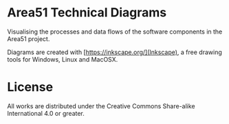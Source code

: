 # Area51 Technical Diagrams

Visualising the processes and data flows of the software components in the Area51 project.

Diagrams are created with [https://inkscape.org/](Inkscape), a free drawing tools for Windows, Linux and MacOSX.


# License

All works are distributed under the Creative Commons Share-alike International 4.0 or greater.
